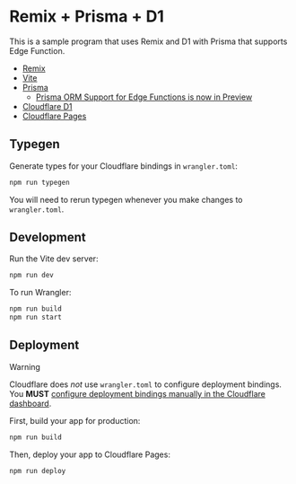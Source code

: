 # Remix + Prisma + D1

This is a sample program that uses Remix and D1 with Prisma that supports Edge Function.

- [Remix](https://remix.run/)
- [Vite](https://vitejs.dev/guide/)
- [Prisma](https://www.prisma.io/)
  - [Prisma ORM Support for Edge Functions is now in Preview](https://www.prisma.io/blog/prisma-orm-support-for-edge-functions-is-now-in-preview)
- [Cloudflare D1](https://developers.cloudflare.com/d1/)
- [Cloudflare Pages](https://developers.cloudflare.com/pages)

## Typegen

Generate types for your Cloudflare bindings in `wrangler.toml`:

```sh
npm run typegen
```

You will need to rerun typegen whenever you make changes to `wrangler.toml`.

## Development

Run the Vite dev server:

```sh
npm run dev
```

To run Wrangler:

```sh
npm run build
npm run start
```

## Deployment

> [!WARNING]  
> Cloudflare does _not_ use `wrangler.toml` to configure deployment bindings.
> You **MUST** [configure deployment bindings manually in the Cloudflare dashboard][bindings].

First, build your app for production:

```sh
npm run build
```

Then, deploy your app to Cloudflare Pages:

```sh
npm run deploy
```

[bindings]: https://developers.cloudflare.com/pages/functions/bindings/
